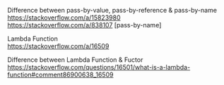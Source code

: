 Difference between pass-by-value, pass-by-reference & pass-by-name<br>
https://stackoverflow.com/a/15823980<br>
https://stackoverflow.com/a/838107 [pass-by-name]<br>

Lambda Function<br>
https://stackoverflow.com/a/16509<br>

Difference between Lambda Function & Fuctor<br>
https://stackoverflow.com/questions/16501/what-is-a-lambda-function#comment86900638_16509
